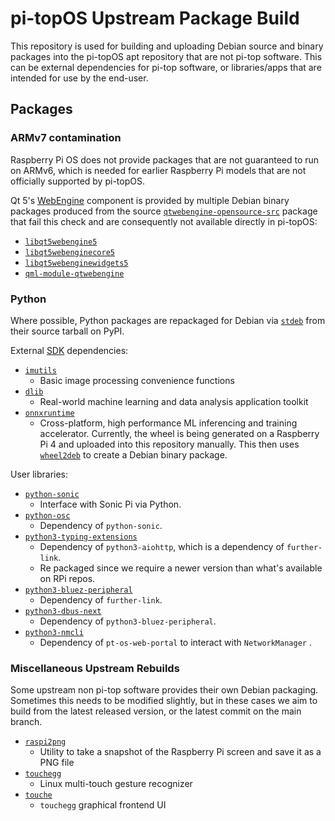 # pi-topOS Upstream Package Build

This repository is used for building and uploading Debian source and binary packages into the pi-topOS apt repository that are not pi-top software. This can be external dependencies for pi-top software, or libraries/apps that are intended for use by the end-user.

## Packages

### ARMv7 contamination

Raspberry Pi OS does not provide packages that are not guaranteed to run on ARMv6, which is needed for earlier Raspberry Pi models that are not officially supported by pi-topOS.

Qt 5's [WebEngine](https://doc.qt.io/qt-5/qtwebengine-overview.html) component is provided by multiple Debian binary packages produced from the source [`qtwebengine-opensource-src`](https://packages.debian.org/source/stable/qtwebengine-opensource-src) package that fail this check and are consequently not available directly in pi-topOS:

* [`libqt5webengine5`](https://packages.debian.org/stable/libqt5webengine5)
* [`libqt5webenginecore5`](https://packages.debian.org/stable/libqt5webenginecore5)
* [`libqt5webenginewidgets5`](https://packages.debian.org/stable/libqt5webenginewidgets5)
* [`qml-module-qtwebengine`](https://packages.debian.org/stable/qml-module-qtwebengine)

### Python

Where possible, Python packages are repackaged for Debian via [`stdeb`](https://github.com/astraw/stdeb) from their source tarball on PyPI.


External [SDK](https://github.com/pi-top/pi-top-Python-SDK) dependencies:
* [`imutils`](https://pypi.org/project/imutils)
    * Basic image processing convenience functions
* [`dlib`](https://pypi.org/project/dlib)
    * Real-world machine learning and data analysis application toolkit
* [`onnxruntime`](https://pypi.org/project/onnxruntime)
    * Cross-platform, high performance ML inferencing and training accelerator. Currently, the wheel is being generated on a Raspberry Pi 4 and uploaded into this repository manually. This then uses [`wheel2deb`](https://github.com/upciti/wheel2deb) to create a Debian binary package.

User libraries:
* [`python-sonic`](https://pypi.org/project/python-sonic)
    * Interface with Sonic Pi via Python.
* [`python-osc`](https://pypi.org/project/python-osc)
    * Dependency of `python-sonic`.
* [`python3-typing-extensions`](https://pypi.org/project/typing-extensions)
    * Dependency of `python3-aiohttp`, which is a dependency of `further-link`.
    * Re packaged since we require a newer version than what's available on RPi repos.
* [`python3-bluez-peripheral`](https://pypi.org/project/bluez-peripheral)
    * Dependency of `further-link`.
* [`python3-dbus-next`](https://pypi.org/project/dbus-next)
    * Dependency of `python3-bluez-peripheral`.
* [`python3-nmcli`](https://pypi.org/project/nmcli)
    * Dependency of `pt-os-web-portal` to interact with `NetworkManager` .

### Miscellaneous Upstream Rebuilds

Some upstream non pi-top software provides their own Debian packaging. Sometimes this needs to be modified slightly, but in these cases we aim to build from the latest released version, or the latest commit on the main branch.

* [`raspi2png`](https://github.com/AndrewFromMelbourne/raspi2png)
    * Utility to take a snapshot of the Raspberry Pi screen and save it as a PNG file
* [`touchegg`](https://github.com/JoseExposito/touchegg)
    * Linux multi-touch gesture recognizer
* [`touche`](https://github.com/JoseExposito/touche)
    * `touchegg` graphical frontend UI

